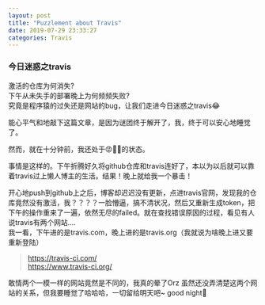 ```yaml
---
layout: post
title: "Puzzlement about Travis"
date: 2019-07-29 23:33:27
categories: Travis
---
```

### 今日迷惑之travis

激活的仓库为何消失?  
下午从未失手的部署晚上为何频频失败?  
究竟是程序猿的过失还是网站的bug，让我们走进今日迷惑之travis😂

能心平气和地敲下这篇文章，是因为谜团终于解开了，我，终于可以安心地睡觉了。

然而，就在十分钟前，我还处于😡👿🤬的状态。

事情是这样的。下午折腾好久将github仓库和travis连好了，本以为以后就可以靠着travis过上懒人博主的生活。结果！晚上就给我一个暴击！

开心地push到github上之后，博客却迟迟没有更新，点进travis官网，发现我的仓库竟然没有激活，我？？？？一脸懵逼，搞不清状况，然后又重新生成token，把下午的操作重来了一遍，依然无尽的failed。就在查找错误原因的过程，看见有人说travis有两个网站....  
我一看，下午进的是travis.com，晚上进的是travis.org（我就说为啥晚上进又要重新登陆）
>https://travis-ci.com/  
>https://www.travis-ci.org/

敢情两个一模一样的网站竟然是不同的，我真的晕了Orz
虽然还没弄清楚这两个网站的关系，但我要睡觉了哈哈哈，一切留给明天吧~ good night🌙